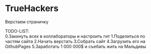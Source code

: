 # TrueHackers
Верстаем страничку

TODO-LIST:
<br>
0.Закинуть всех в коллабораторы и настроить гит
1.Поделиться по частям сайта
2.Начать верстать
3.Собрать сайт
4.Загрузить его на GithubPages
5.Заработать 1 000 000$ и съебать жить на Мальдивы
